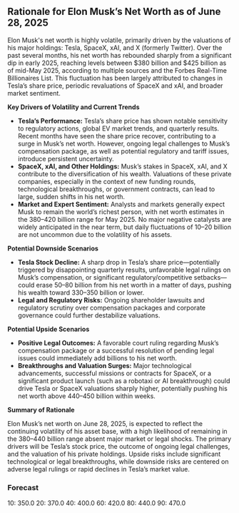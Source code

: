 ## Rationale for Elon Musk’s Net Worth as of June 28, 2025

Elon Musk's net worth is highly volatile, primarily driven by the valuations of his major holdings: Tesla, SpaceX, xAI, and X (formerly Twitter). Over the past several months, his net worth has rebounded sharply from a significant dip in early 2025, reaching levels between $380 billion and $425 billion as of mid-May 2025, according to multiple sources and the Forbes Real-Time Billionaires List. This fluctuation has been largely attributed to changes in Tesla’s share price, periodic revaluations of SpaceX and xAI, and broader market sentiment.

**Key Drivers of Volatility and Current Trends**

- **Tesla’s Performance:** Tesla’s share price has shown notable sensitivity to regulatory actions, global EV market trends, and quarterly results. Recent months have seen the share price recover, contributing to a surge in Musk’s net worth. However, ongoing legal challenges to Musk’s compensation package, as well as potential regulatory and tariff issues, introduce persistent uncertainty.
- **SpaceX, xAI, and Other Holdings:** Musk’s stakes in SpaceX, xAI, and X contribute to the diversification of his wealth. Valuations of these private companies, especially in the context of new funding rounds, technological breakthroughs, or government contracts, can lead to large, sudden shifts in his net worth.
- **Market and Expert Sentiment:** Analysts and markets generally expect Musk to remain the world’s richest person, with net worth estimates in the $380–$420 billion range for May 2025. No major negative catalysts are widely anticipated in the near term, but daily fluctuations of $10–$20 billion are not uncommon due to the volatility of his assets.

**Potential Downside Scenarios**

- **Tesla Stock Decline:** A sharp drop in Tesla’s share price—potentially triggered by disappointing quarterly results, unfavorable legal rulings on Musk’s compensation, or significant regulatory/competitive setbacks—could erase $50–$80 billion from his net worth in a matter of days, pushing his wealth toward $330–$350 billion or lower.
- **Legal and Regulatory Risks:** Ongoing shareholder lawsuits and regulatory scrutiny over compensation packages and corporate governance could further destabilize valuations.

**Potential Upside Scenarios**

- **Positive Legal Outcomes:** A favorable court ruling regarding Musk’s compensation package or a successful resolution of pending legal issues could immediately add billions to his net worth.
- **Breakthroughs and Valuation Surges:** Major technological advancements, successful missions or contracts for SpaceX, or a significant product launch (such as a robotaxi or AI breakthrough) could drive Tesla or SpaceX valuations sharply higher, potentially pushing his net worth above $440–$450 billion within weeks.

**Summary of Rationale**

Elon Musk’s net worth on June 28, 2025, is expected to reflect the continuing volatility of his asset base, with a high likelihood of remaining in the $380–$440 billion range absent major market or legal shocks. The primary drivers will be Tesla’s stock price, the outcome of ongoing legal challenges, and the valuation of his private holdings. Upside risks include significant technological or legal breakthroughs, while downside risks are centered on adverse legal rulings or rapid declines in Tesla’s market value.

### Forecast

10: 350.0
20: 370.0
40: 400.0
60: 420.0
80: 440.0
90: 470.0